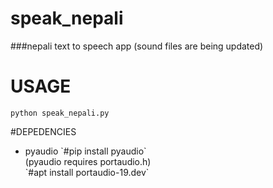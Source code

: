 # speak_nepali
###nepali text to speech app 
  (sound files are being updated)
  
# USAGE
```
python speak_nepali.py
```
#DEPEDENCIES
  <ul>
  <li>pyaudio
    `#pip install pyaudio`<br>
        (pyaudio requires portaudio.h)<br>
        `#apt install portaudio-19.dev`
